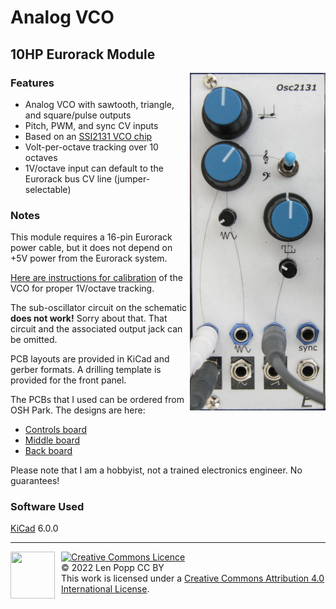 # Analog VCO

## 10HP Eurorack Module

<img src="VCO-2131.jpg" style="float:right">

### Features
- Analog VCO with sawtooth, triangle, and square/pulse outputs
- Pitch, PWM, and sync CV inputs
- Based on an [SSI2131 VCO chip](https://soundsemiconductor.com/downloads/ssi2131datasheet.pdf)
- Volt-per-octave tracking over 10 octaves
- 1V/octave input can default to the Eurorack bus CV line (jumper-selectable)

### Notes
This module requires a 16-pin Eurorack power cable, but it does not depend on +5V power from the Eurorack system.

[Here are instructions for calibration](calibration.md) of the VCO for proper 1V/octave tracking.

The sub-oscillator circuit on the schematic **does not work!** Sorry about that. That circuit and the associated output jack can be omitted.

PCB layouts are provided in KiCad and gerber formats.
A drilling template is provided for the front panel.

The PCBs that I used can be ordered from OSH Park. The designs are here:
- [Controls board](https://oshpark.com/shared_projects/8MjA3NoD)
- [Middle board](https://oshpark.com/shared_projects/c16FyR7y)
- [Back board](https://oshpark.com/shared_projects/S84ptGBY)

Please note that I am a hobbyist, not a trained electronics engineer. No guarantees!

### Software Used

[KiCad](https://www.kicad.org/) 6.0.0

<hr /><div><div style="float:left; padding-right:10px;"><img src="https://i0.wp.com/www.oshwa.org/wp-content/uploads/2014/03/oshw-logo-100-px.png" width=71 height=75 /></div><div style="xfloat:left; padding-left:10px;"><a rel="license" href="http://creativecommons.org/licenses/by/4.0/"><img alt="Creative Commons Licence" style="border-width:0;" src="https://i.creativecommons.org/l/by/4.0/88x31.png" /></a><br />© 2022 Len Popp CC BY<br />This work is licensed under a <a rel="license" href="http://creativecommons.org/licenses/by/4.0/">Creative Commons Attribution 4.0 International License</a>.</div></div>